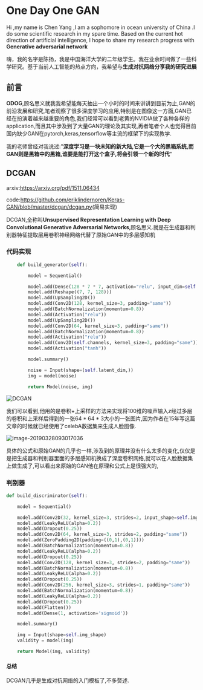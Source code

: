 # One Day One GAN

Hi ,my name is Chen Yang ,I am a sophomore in ocean university of China .I do some scientific research in my spare time. Based on the current hot direction of artificial intelligence, I hope to share my research progress with **Generative adversarial network**

嗨，我的名字是陈扬，我是中国海洋大学的二年级学生。我在业余时间做了一些科学研究。基于当前人工智能的热点方向，我希望与**生成对抗网络分享我的研究进展**

## 前言

**ODOG**,顾名思义就我我希望能每天抽出一个小时的时间来讲讲到目前为止,GAN的前沿发展和研究,笔者观察了很多深度学习的应用,特别是在图像这一方面,GAN已经在扮演着越来越重要的角色,我们经常可以看到老黄的NVIDIA做了各种各样的application,而且其中涉及到了大量GAN的理论及其实现,再者笔者个人也觉得目前国内缺少GAN在pytorch,keras,tensorflow等主流的框架下的实现教学.

我的老师曾经对我说过:"**深度学习是一块未知的新大陆,它是一个大的黑箱系统,而GAN则是黑箱中的黑箱,谁要是能打开这个盒子,将会引领一个新的时代**"

## DCGAN

arxiv:https://arxiv.org/pdf/1511.06434

code:<https://github.com/eriklindernoren/Keras-GAN/blob/master/dcgan/dcgan.py>(简易实现)

DCGAN,全称叫**Unsupervised Representation Learning with Deep Convolutional Generative Adversarial Networks**,顾名思义.就是在生成器和判别器特征提取层用卷积神经网络代替了原始GAN中的多层感知机

### 代码实现

```python
    def build_generator(self):

        model = Sequential()

        model.add(Dense(128 * 7 * 7, activation="relu", input_dim=self.latent_dim))
        model.add(Reshape((7, 7, 128)))
        model.add(UpSampling2D())
        model.add(Conv2D(128, kernel_size=3, padding="same"))
        model.add(BatchNormalization(momentum=0.8))
        model.add(Activation("relu"))
        model.add(UpSampling2D())
        model.add(Conv2D(64, kernel_size=3, padding="same"))
        model.add(BatchNormalization(momentum=0.8))
        model.add(Activation("relu"))
        model.add(Conv2D(self.channels, kernel_size=3, padding="same"))
        model.add(Activation("tanh"))

        model.summary()

        noise = Input(shape=(self.latent_dim,))
        img = model(noise)

        return Model(noise, img)
```

![DCGAN](https://ws4.sinaimg.cn/large/006tKfTcly1g1i91e489uj31100fc0wj.jpg)

我们可以看到,他用的是卷积+上采样的方法来实现将100维的噪声输入$z$经过多层的卷积和上采样后得到的一张$64*64*3$大小的一张图片,因为作者在15年写这篇文章的时候就已经使用了celebA数据集来生成人脸图像.

![image-20190328093017036](https://ws3.sinaimg.cn/large/006tKfTcly1g1i9631thgj30k50ckds8.jpg)

具体的公式和原始GAN的几乎也一样,涉及到的原理并没有什么太多的变化,仅仅是是把生成器和判别器里面的多层感知机换成了深度卷积网络,就可以在人脸数据集上做生成了,可以看出来原始的GAN他在原理和公式上是很强大的,

### 判别器

```python
def build_discriminator(self):

    model = Sequential()

    model.add(Conv2D(32, kernel_size=3, strides=2, input_shape=self.img_shape, padding="same"))
    model.add(LeakyReLU(alpha=0.2))
    model.add(Dropout(0.25))
    model.add(Conv2D(64, kernel_size=3, strides=2, padding="same"))
    model.add(ZeroPadding2D(padding=((0,1),(0,1))))
    model.add(BatchNormalization(momentum=0.8))
    model.add(LeakyReLU(alpha=0.2))
    model.add(Dropout(0.25))
    model.add(Conv2D(128, kernel_size=3, strides=2, padding="same"))
    model.add(BatchNormalization(momentum=0.8))
    model.add(LeakyReLU(alpha=0.2))
    model.add(Dropout(0.25))
    model.add(Conv2D(256, kernel_size=3, strides=1, padding="same"))
    model.add(BatchNormalization(momentum=0.8))
    model.add(LeakyReLU(alpha=0.2))
    model.add(Dropout(0.25))
    model.add(Flatten())
    model.add(Dense(1, activation='sigmoid'))

    model.summary()

    img = Input(shape=self.img_shape)
    validity = model(img)

    return Model(img, validity)

```

#### 总结

DCGAN几乎是生成对抗网络的入门模板了,不多赘述.